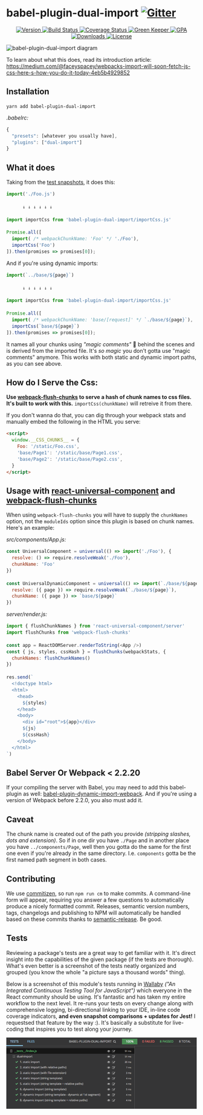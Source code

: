 # babel-plugin-dual-import [![Gitter](https://img.shields.io/gitter/room/nwjs/nw.js.svg?style=flat-square)](https://gitter.im/Reactlandia/Lobby)

<p align="center">
  <a href="https://www.npmjs.com/package/babel-plugin-dual-import">
    <img src="https://img.shields.io/npm/v/babel-plugin-dual-import.svg" alt="Version" />
  </a>

  <a href="https://travis-ci.org/faceyspacey/babel-plugin-dual-import">
    <img src="https://travis-ci.org/faceyspacey/babel-plugin-dual-import.svg?branch=master" alt="Build Status" />
  </a>

  <a href="https://lima.codeclimate.com/github/faceyspacey/babel-plugin-dual-import/coverage">
    <img src="https://lima.codeclimate.com/github/faceyspacey/babel-plugin-dual-import/badges/coverage.svg" alt="Coverage Status"/>
  </a>

  <a href="https://greenkeeper.io">
    <img src="https://badges.greenkeeper.io/faceyspacey/babel-plugin-dual-import.svg" alt="Green Keeper" />
  </a>

  <a href="https://lima.codeclimate.com/github/faceyspacey/babel-plugin-dual-import">
    <img src="https://lima.codeclimate.com/github/faceyspacey/babel-plugin-dual-import/badges/gpa.svg" alt="GPA" />
  </a>

  <a href="https://www.npmjs.com/package/babel-plugin-dual-import">
    <img src="https://img.shields.io/npm/dt/babel-plugin-dual-import.svg" alt="Downloads" />
  </a>

  <a href="https://www.npmjs.com/package/babel-plugin-dual-import">
    <img src="https://img.shields.io/npm/l/babel-plugin-dual-import.svg" alt="License" />
  </a>
</p>

![babel-plugin-dual-import diagram](https://raw.githubusercontent.com/faceyspacey/babel-plugin-dual-import/master/diagram.png)

To learn about what this does, read its introduction article:
https://medium.com/@faceyspacey/webpacks-import-will-soon-fetch-js-css-here-s-how-you-do-it-today-4eb5b4929852


## Installation
```
yarn add babel-plugin-dual-import
```
*.babelrc:*
```js
{
  "presets": [whatever you usually have],
  "plugins": ["dual-import"]
}
```


## What it does
Taking from the [test snapshots](./__tests__/__snapshots__/index.js.snap), it does this:

```js
import('./Foo.js')

      ↓ ↓ ↓ ↓ ↓ ↓

import importCss from 'babel-plugin-dual-import/importCss.js'

Promise.all([
  import( /* webpackChunkName: 'Foo' */ './Foo'),
  importCss('Foo')
]).then(promises => promises[0]);

```

And if you're using dynamic imports:

```js
import(`../base/${page}`)

      ↓ ↓ ↓ ↓ ↓ ↓

import importCss from 'babel-plugin-dual-import/importCss.js'

Promise.all([
  import( /* webpackChunkName: 'base/[request]' */ `./base/${page}`),
  importCss(`base/${page}`)
]).then(promises => promises[0]);
```

It names all your chunks using *"magic comments"* 🔮 behind the scenes and is derived from the imported file. It's *so magic* you don't gotta use "magic comments" anymore. This works with both static and dynamic import paths, as you can see above.


## How do I Serve the Css:

**Use [webpack-flush-chunks](https://github.com/faceyspacey/webpack-flush-chunks) to serve a hash of chunk names to css files. It's built to work with this.** `importCss(chunkName)` will retreive it from there.

If you don't wanna do that, you can dig through your webpack stats and manually embed the following in the HTML you serve:

```html
<script>
  window.__CSS_CHUNKS__ = {
    Foo: '/static/Foo.css',
    'base/Page1': '/static/base/Page1.css',
    'base/Page2': '/static/base/Page2.css',
  }
</script>
```

## Usage with [react-universal-component](https://github.com/faceyspacey/react-universal-component) and [webpack-flush-chunks](https://github.com/faceyspacey/webpack-flush-chunks)

When using `webpack-flush-chunks` you will have to supply the `chunkNames` option, not the `moduleIds` option since this plugin is based on chunk names. Here's an example:

*src/components/App.js:*
```js
const UniversalComponent = universal(() => import('./Foo'), {
  resolve: () => require.resolveWeak('./Foo'),
  chunkName: 'Foo'
})

const UniversalDynamicComponent = universal(() => import(`./base/${page}`), {
  resolve: ({ page }) => require.resolveWeak(`./base/${page}`),
  chunkName: ({ page }) => `base/${page}`
})

```
*server/render.js:*
```js
import { flushChunkNames } from 'react-universal-component/server'
import flushChunks from 'webpack-flush-chunks'

const app = ReactDOMServer.renderToString(<App />)
const { js, styles, cssHash } = flushChunks(webpackStats, {
  chunkNames: flushChunkNames()
})

res.send(`
  <!doctype html>
  <html>
    <head>
      ${styles}
    </head>
    <body>
      <div id="root">${app}</div>
      ${js}
      ${cssHash}
    </body>
  </html>
`)
```

## Babel Server Or Webpack < 2.2.20

If your compiling the server with Babel, you may need to add this babel-plugin as well: [babel-plugin-dynamic-import-webpack](https://github.com/airbnb/babel-plugin-dynamic-import-webpack). And if you're using a version of Webpack before 2.2.0, you also must add it.


## Caveat

The chunk name is created out of the path you provide *(stripping slashes, dots and extension)*. So if in one dir you have `./Page` and in another place you have `../components/Page`, well then you gotta do the same for the first one even if you're already in the same directory. I.e. `components` gotta be the first named path segment in both cases.


## Contributing

We use [commitizen](https://github.com/commitizen/cz-cli), so run `npm run cm` to make commits. A command-line form will appear, requiring you answer a few questions to automatically produce a nicely formatted commit. Releases, semantic version numbers, tags, changelogs and publishing to NPM will automatically be handled based on these commits thanks to [semantic-release](https://github.com/semantic-release/semantic-release). Be good.


## Tests

Reviewing a package's tests are a great way to get familiar with it. It's direct insight into the capabilities of the given package (if the tests are thorough). What's even better is a screenshot of the tests neatly organized and grouped (you know the whole "a picture says a thousand words" thing). 

Below is a screenshot of this module's tests running in [Wallaby](https://wallabyjs.com) *("An Integrated Continuous Testing Tool for JavaScript")* which everyone in the React community should be using. It's fantastic and has taken my entire workflow to the next level. It re-runs your tests on every change along with comprehensive logging, bi-directional linking to your IDE, in-line code coverage indicators, **and even snapshot comparisons + updates for Jest!** I requestsed that feature by the way :). It's basically a substitute for live-coding that inspires you to test along your journey.


![babel-plugin-dual-import screenshot](./screenshot.png)

